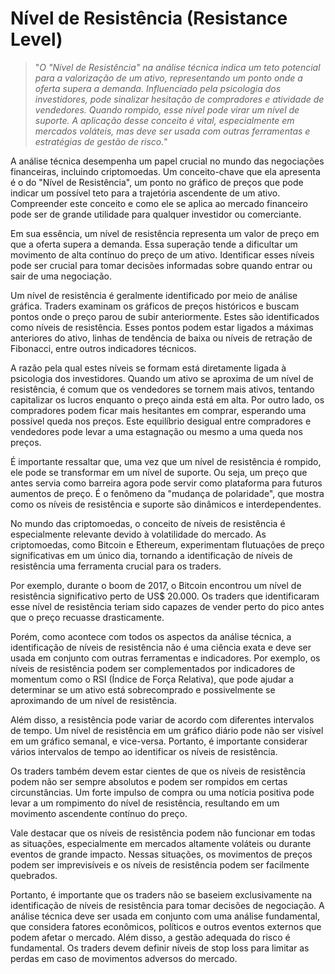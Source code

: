 # Nível de Resistência (Resistance Level)

>"*O "Nível de Resistência" na análise técnica indica um teto potencial para a valorização de um ativo, representando um ponto onde a oferta supera a demanda. Influenciado pela psicologia dos investidores, pode sinalizar hesitação de compradores e atividade de vendedores. Quando rompido, esse nível pode virar um nível de suporte. A aplicação desse conceito é vital, especialmente em mercados voláteis, mas deve ser usada com outras ferramentas e estratégias de gestão de risco.*"

A análise técnica desempenha um papel crucial no mundo das negociações financeiras, incluindo criptomoedas. Um conceito-chave que ela apresenta é o do "Nível de Resistência", um ponto no gráfico de preços que pode indicar um possível teto para a trajetória ascendente de um ativo. Compreender este conceito e como ele se aplica ao mercado financeiro pode ser de grande utilidade para qualquer investidor ou comerciante.

Em sua essência, um nível de resistência representa um valor de preço em que a oferta supera a demanda. Essa superação tende a dificultar um movimento de alta contínuo do preço de um ativo. Identificar esses níveis pode ser crucial para tomar decisões informadas sobre quando entrar ou sair de uma negociação.

Um nível de resistência é geralmente identificado por meio de análise gráfica. Traders examinam os gráficos de preços históricos e buscam pontos onde o preço parou de subir anteriormente. Estes são identificados como níveis de resistência. Esses pontos podem estar ligados a máximas anteriores do ativo, linhas de tendência de baixa ou níveis de retração de Fibonacci, entre outros indicadores técnicos.

A razão pela qual estes níveis se formam está diretamente ligada à psicologia dos investidores. Quando um ativo se aproxima de um nível de resistência, é comum que os vendedores se tornem mais ativos, tentando capitalizar os lucros enquanto o preço ainda está em alta. Por outro lado, os compradores podem ficar mais hesitantes em comprar, esperando uma possível queda nos preços. Este equilíbrio desigual entre compradores e vendedores pode levar a uma estagnação ou mesmo a uma queda nos preços.

É importante ressaltar que, uma vez que um nível de resistência é rompido, ele pode se transformar em um nível de suporte. Ou seja, um preço que antes servia como barreira agora pode servir como plataforma para futuros aumentos de preço. É o fenômeno da "mudança de polaridade", que mostra como os níveis de resistência e suporte são dinâmicos e interdependentes.

No mundo das criptomoedas, o conceito de níveis de resistência é especialmente relevante devido à volatilidade do mercado. As criptomoedas, como Bitcoin e Ethereum, experimentam flutuações de preço significativas em um único dia, tornando a identificação de níveis de resistência uma ferramenta crucial para os traders.

Por exemplo, durante o boom de 2017, o Bitcoin encontrou um nível de resistência significativo perto de US$ 20.000. Os traders que identificaram esse nível de resistência teriam sido capazes de vender perto do pico antes que o preço recuasse drasticamente.

Porém, como acontece com todos os aspectos da análise técnica, a identificação de níveis de resistência não é uma ciência exata e deve ser usada em conjunto com outras ferramentas e indicadores. Por exemplo, os níveis de resistência podem ser complementados por indicadores de momentum como o RSI (Índice de Força Relativa), que pode ajudar a determinar se um ativo está sobrecomprado e possivelmente se aproximando de um nível de resistência.

Além disso, a resistência pode variar de acordo com diferentes intervalos de tempo. Um nível de resistência em um gráfico diário pode não ser visível em um gráfico semanal, e vice-versa. Portanto, é importante considerar vários intervalos de tempo ao identificar os níveis de resistência.

Os traders também devem estar cientes de que os níveis de resistência podem não ser sempre absolutos e podem ser rompidos em certas circunstâncias. Um forte impulso de compra ou uma notícia positiva pode levar a um rompimento do nível de resistência, resultando em um movimento ascendente contínuo do preço.

Vale destacar que os níveis de resistência podem não funcionar em todas as situações, especialmente em mercados altamente voláteis ou durante eventos de grande impacto. Nessas situações, os movimentos de preços podem ser imprevisíveis e os níveis de resistência podem ser facilmente quebrados.

Portanto, é importante que os traders não se baseiem exclusivamente na identificação de níveis de resistência para tomar decisões de negociação. A análise técnica deve ser usada em conjunto com uma análise fundamental, que considera fatores econômicos, políticos e outros eventos externos que podem afetar o mercado. Além disso, a gestão adequada do risco é fundamental. Os traders devem definir níveis de stop loss para limitar as perdas em caso de movimentos adversos do mercado.